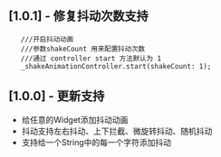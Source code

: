 ## [1.0.1] - 修复抖动次数支持 
  ```
     ///开启抖动动画
     ///参数shakeCount 用来配置抖动次数
     ///通过 controller start 方法默认为 1
     _shakeAnimationController.start(shakeCount: 1);
  ```

## [1.0.0] - 更新支持

* 给任意的Widget添加抖动动画
* 抖动支持左右抖动、上下拦截、微旋转抖动、随机抖动
* 支持给一个String中的每一个字符添加抖动
